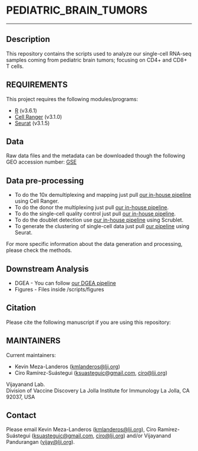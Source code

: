 # PEDIATRIC_BRAIN_TUMORS
------------

Description
------------

This repository contains the scripts used to analyze our single-cell RNA-seq samples coming from pediatric brain tumors; focusing on CD4+ and CD8+ T cells.

REQUIREMENTS
------------

This project requires the following modules/programs:

* [R](https://cran.r-project.org/) (v3.6.1)
* [Cell Ranger](https://support.10xgenomics.com/single-cell-gene-expression/software/pipelines/latest/what-is-cell-ranger) (v3.1.0)
* [Seurat](https://satijalab.org/seurat) (v3.1.5)

Data
------------
Raw data files and the metadata can be downloaded though the following GEO accession number: [GSE]()

Data pre-processing
------------

* To do the 10x demultiplexing and mapping just pull [our in-house pipeline](https://github.com/vijaybioinfo/cellranger_wrappeR) using Cell Ranger.
* To do the donor the multiplexing just pull [our in-house pipeline](https://github.com/vijaybioinfo/ab_capture).
* To do the single-cell quality control just pull [our in-house pipeline](https://github.com/vijaybioinfo/quality_control).
* To do the doublet detection use [our in-house pipeline](https://github.com/vijaybioinfo/) using Scrublet.
* To generate the clustering of single-cell data just pull [our pipeline](https://github.com/vijaybioinfo/clustering) using Seurat.

For more specific information about the data generation and processing, please check the methods.

Downstream Analysis
------------
* DGEA - You can follow [our DGEA pipeline](https://github.com/vijaybioinfo/dgea)
* Figures - Files inside /scripts/figures 


Citation
--------------
Please cite the following manuscript if you are using this repository:


MAINTAINERS
-----------

Current maintainers:
* Kevin Meza-Landeros (kmlanderos@lji.org) 
* Ciro Ramírez-Suástegui (ksuasteguic@gmail.com, ciro@lji.org)

Vijayanand Lab.  
Division of Vaccine Discovery La Jolla Institute for Immunology La Jolla, CA 92037, USA

Contact
-----------
Please email Kevin Meza-Landeros (kmlanderos@lji.org), Ciro Ramírez-Suástegui (ksuasteguic@gmail.com, ciro@lji.org) and/or Vijayanand Pandurangan (vijay@lji.org).
